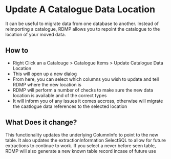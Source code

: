 # Update A Catalogue Data Location
It can be useful to migrate data from one database to another.
Instead of reimporting a catalogue, RDMP allows you to repoint the catalogue to the location of your moved data.

## How to
* Right Click an a Catalouge > Catalogue Items > Update Catalogue Data Location
* This will open up a new dialog
* From here, you can select which columns you wish to update and tell RDMP where the new location is
* RDMP will perform a number of checks to make sure the new data location is available and of the correct types
* It will inform you of any issues it comes accross, otherwise will migrate the caatlogue data references to the selected location

## What Does it change?
This functionality updates the underlying ColumnInfo to point to the new table. It also updates the extractionInformation SelectSQL to allow for future extractions to continue to work.
If you select a never before seen table, RDMP will also generate a new known table record incase of future use